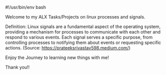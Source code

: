 #!/usr/bin/env bash

Welcome to my ALX Tasks/Projects on linux processes and signals.

Definition: Linux signals are a fundamental aspect of the operating system, providing a mechanism for processes to communicate with each other and respond to various events. Each signal serves a specific purpose, from controlling processes to notifying them about events or requesting specific actions. (Source: https://prateeksrivastav598.medium.com/)

Enjoy the Journey to learning new things with me!

Thank you!!
